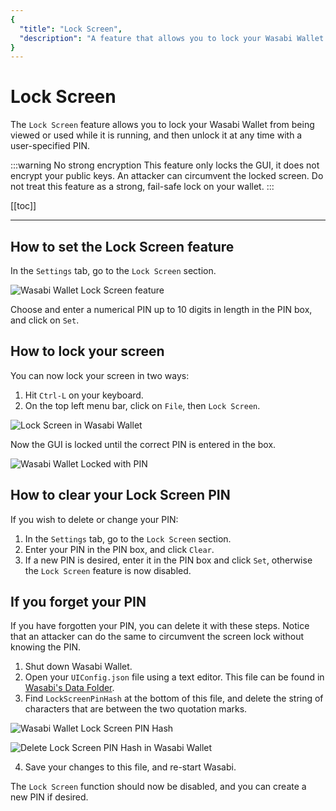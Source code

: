 ```yaml
---
{
  "title": "Lock Screen",
  "description": "A feature that allows you to lock your Wasabi Wallet from being viewed or used while it is running, and then unlock it at any time with a user-specified PIN. This is the Wasabi documentation, an archive of knowledge about the open-source, non-custodial and privacy-focused Bitcoin wallet for desktop."
}
---
```


# Lock Screen

The `Lock Screen` feature allows you to lock your Wasabi Wallet from being viewed or used while it is running, and then unlock it at any time with a user-specified PIN.

:::warning No strong encryption
This feature only locks the GUI, it does not encrypt your public keys.
An attacker can circumvent the locked screen.
Do not treat this feature as a strong, fail-safe lock on your wallet.
:::

[[toc]]

---

## How to set the Lock Screen feature

In the `Settings` tab, go to the `Lock Screen` section.

![Wasabi Wallet Lock Screen feature](/SettingsLockScreen.png "Wasabi Wallet Lock Screen feature")

Choose and enter a numerical PIN up to 10 digits in length in the PIN box, and click on `Set`.

## How to lock your screen

You can now lock your screen in two ways:

1. Hit `Ctrl-L` on your keyboard.
2. On the top left menu bar, click on `File`, then `Lock Screen`.

![Lock Screen in Wasabi Wallet](/MenuFile.png "Lock Screen in Wasabi Wallet")

Now the GUI is locked until the correct PIN is entered in the box.

![Wasabi Wallet Locked with PIN](/LockedScreen.png "Wasabi Wallet Locked with PIN")

## How to clear your Lock Screen PIN

If you wish to delete or change your PIN:

1. In the `Settings` tab, go to the `Lock Screen` section.
2. Enter your PIN in the PIN box, and click `Clear`.
3. If a new PIN is desired, enter it in the PIN box and click `Set`, otherwise the `Lock Screen` feature is now disabled.

## If you forget your PIN

If you have forgotten your PIN, you can delete it with these steps.
Notice that an attacker can do the same to circumvent the screen lock without knowing the PIN.

1. Shut down Wasabi Wallet.
2. Open your `UIConfig.json` file using a text editor.
This file can be found in [Wasabi's Data Folder](/FAQ/FAQ-UseWasabi.md#where-can-i-find-the-wasabi-data-folder).
3. Find `LockScreenPinHash` at the bottom of this file, and delete the string of characters that are between the two quotation marks.

![Wasabi Wallet Lock Screen PIN Hash](/UIConfigLocked.png "Wasabi Wallet Lock Screen PIN Hash")

![Delete Lock Screen PIN Hash in Wasabi Wallet](/UIConfigUnlocked.png "Delete Lock Screen PIN Hash in Wasabi Wallet")

4. Save your changes to this file, and re-start Wasabi.

The `Lock Screen` function should now be disabled, and you can create a new PIN if desired.
